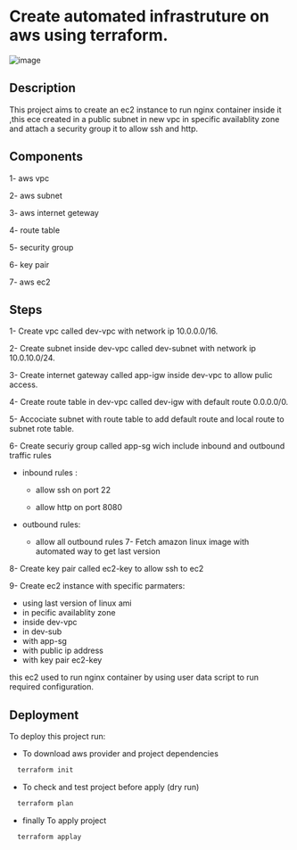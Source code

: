 
# Create automated infrastruture on aws using terraform.

![image](https://github.com/AlaaZahran/2-Tier-App-using--terraform/assets/46306526/01fb2d58-67db-4f90-a70d-774b9a7e048a)



## Description
This project aims to create an ec2 instance  to run nginx container inside it ,this ece created in a public subnet in new vpc in specific availablity zone  and attach a security group it  to allow ssh and http.

## Components

1- aws vpc      

2- aws subnet 

3- aws internet geteway

4- route table

5- security group

6- key pair 
 
7- aws ec2



## Steps

1- Create vpc called dev-vpc with network ip 10.0.0.0/16.

2- Create subnet inside dev-vpc called dev-subnet with network ip 10.0.10.0/24.

3-  Create internet gateway called app-igw inside dev-vpc to allow pulic access.

4- Create route table in dev-vpc called dev-igw with default route 0.0.0.0/0.

5- Accociate subnet with route table to add default route and local route to subnet rote table.

6- Create securiy group called app-sg wich include inbound and outbound traffic rules 

 - inbound rules :
     
     - allow ssh on port 22

     - allow http on port 8080

  - outbound rules:
    
     - allow all outbound rules
7- Fetch amazon linux image with automated way to get last version 

8- Create key pair called ec2-key to allow ssh to ec2

9- Create ec2 instance with specific parmaters:
 - using last version of linux ami
 - in pecific availablity zone 
 - inside dev-vpc
 - in dev-sub
 - with app-sg
 - with public ip address
 - with key pair ec2-key

 this ec2 used to run nginx container by using user data script to run required configuration.
 



## Deployment

To deploy this project run:

* To download aws provider and project dependencies

```bash
  terraform init

```
* To check and test project before apply (dry run)
```bash
  terraform plan
```  
* finally To apply project 
```bash
  terraform applay
```





